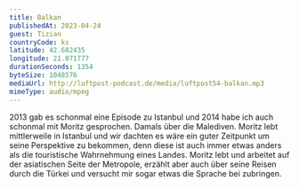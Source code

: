 ```yaml
---
title: Balkan
publishedAt: 2023-04-24
guest: Tizian
countryCode: ks
latitude: 42.682435
longitude: 21.071777
durationSeconds: 1354
byteSize: 1048576 
mediaUrl: http://luftpost-podcast.de/media/luftpost54-balkan.mp3
mimeType: audio/mpeg
---
```


2013 gab es schonmal eine Episode zu Istanbul und 2014 habe ich auch schonmal mit Moritz gesprochen. Damals über die Malediven. Moritz lebt mittlerweile in Istanbul und wir dachten es wäre ein guter Zeitpunkt um seine Perspektive zu bekommen, denn diese ist auch immer etwas anders als die touristische Wahrnehmung eines Landes. Moritz lebt und arbeitet auf der asiatischen Seite der Metropole, erzählt aber auch über seine Reisen durch die Türkei und versucht mir sogar etwas die Sprache bei zubringen.
